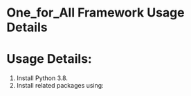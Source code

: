 # One_for_All Framework Usage Details



# Usage Details: 

1. Install Python 3.8.
2. Install related packages using:




 

